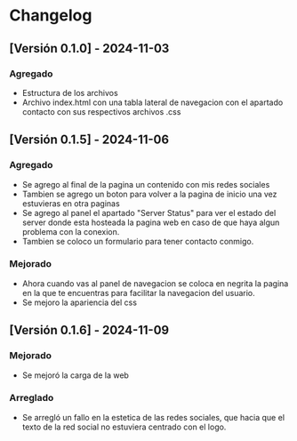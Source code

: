 # Changelog

## [Versión 0.1.0] - 2024-11-03
### Agregado
- Estructura de los archivos
- Archivo index.html con una tabla lateral de navegacion con el apartado contacto con sus respectivos archivos .css


## [Versión 0.1.5] - 2024-11-06
### Agregado
- Se agrego al final de la pagina un contenido con mis redes sociales
- Tambien se agrego un boton para volver a la pagina de inicio una vez estuvieras en otra paginas
- Se agrego al panel el apartado "Server Status" para ver el estado del server donde esta hosteada la pagina web en caso de que haya algun problema con la conexion.
- Tambien se coloco un formulario para tener contacto conmigo.
### Mejorado
- Ahora cuando vas al panel de navegacion se coloca en negrita la pagina en la que te encuentras para facilitar la navegacion del usuario.
- Se mejoro la apariencia del css


## [Versión 0.1.6] - 2024-11-09
### Mejorado
- Se mejoró la carga de la web
### Arreglado
- Se arregló un fallo en la estetica de las redes sociales, que hacia que el texto de la red social no estuviera centrado con el logo.